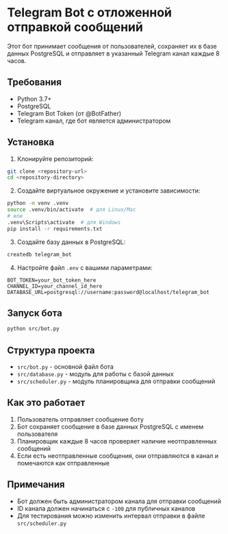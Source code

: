 # Telegram Bot с отложенной отправкой сообщений

Этот бот принимает сообщения от пользователей, сохраняет их в базе данных PostgreSQL и отправляет в указанный Telegram канал каждые 8 часов.

## Требования

- Python 3.7+
- PostgreSQL
- Telegram Bot Token (от @BotFather)
- Telegram канал, где бот является администратором

## Установка

1. Клонируйте репозиторий:
```bash
git clone <repository-url>
cd <repository-directory>
```

2. Создайте виртуальное окружение и установите зависимости:
```bash
python -m venv .venv
source .venv/bin/activate  # для Linux/Mac
# или
.venv\Scripts\activate  # для Windows
pip install -r requirements.txt
```

3. Создайте базу данных в PostgreSQL:
```bash
createdb telegram_bot
```

4. Настройте файл `.env` с вашими параметрами:
```
BOT_TOKEN=your_bot_token_here
CHANNEL_ID=your_channel_id_here
DATABASE_URL=postgresql://username:password@localhost/telegram_bot
```

## Запуск бота

```bash
python src/bot.py
```

## Структура проекта

- `src/bot.py` - основной файл бота
- `src/database.py` - модуль для работы с базой данных
- `src/scheduler.py` - модуль планировщика для отправки сообщений

## Как это работает

1. Пользователь отправляет сообщение боту
2. Бот сохраняет сообщение в базе данных PostgreSQL с именем пользователя
3. Планировщик каждые 8 часов проверяет наличие неотправленных сообщений
4. Если есть неотправленные сообщения, они отправляются в канал и помечаются как отправленные

## Примечания

- Бот должен быть администратором канала для отправки сообщений
- ID канала должен начинаться с `-100` для публичных каналов
- Для тестирования можно изменить интервал отправки в файле `src/scheduler.py` 
